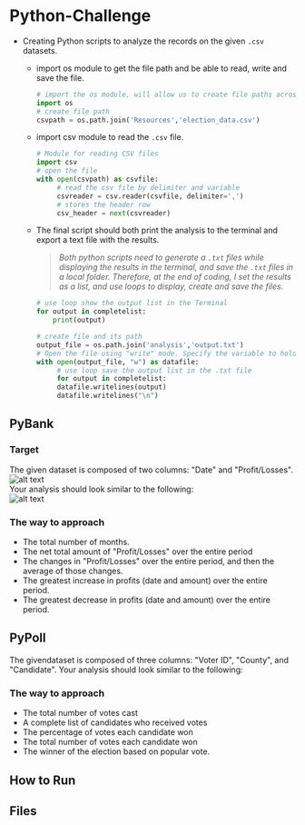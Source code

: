 # Python-Challenge
- Creating Python scripts to analyze the records on the given `.csv` datasets.<br />
  - import os module to get the file path and be able to read, write and save the file.
    ``` Python
    # import the os module, will allow us to create file paths across operating systems
    import os
    # create file path
    csvpath = os.path.join('Resources','election_data.csv')

      ```
  - import csv module to read the `.csv` file.
    ``` Python
    # Module for reading CSV files
    import csv
    # open the file
    with open(csvpath) as csvfile:
         # read the csv file by delimiter and variable
         csvreader = csv.reader(csvfile, delimiter=',')
         # stores the header row
         csv_header = next(csvreader)
    ```
  - The final script should both print the analysis to the terminal and export a text file with the results.<br />
  
     > *Both python scripts need to generate a `.txt` files while displaying the results in the terminal, and save the `.txt` files in a local folder. Therefore, at the end of coding, I set the results as a list, and use loops to display, create and save the files.*<br />
     ``` Python
     # use loop show the output list in the Terminal
     for output in completelist:
         print(output)

     # create file and its path
     output_file = os.path.join('analysis','output.txt')
     # Open the file using "write" mode. Specify the variable to hold the contents
     with open(output_file, "w") as datafile:
          # use loop save the output list in the .txt file
          for output in completelist:
          datafile.writelines(output)
          datafile.writelines("\n")
     ```
     
## PyBank
### Target
The given dataset is composed of two columns: "Date" and "Profit/Losses".<br />
![alt text](https://github.com/Ash-Tao/python-challenge/blob/main/Image/PyBank%20Resources%20Datasets%20.png)<br />
Your analysis should look similar to the following:<br />
![alt text](https://github.com/Ash-Tao/python-challenge/blob/main/Image/Results%20for%20PyBank.png)<br />

### The way to approach
- The total number of months.
- The net total amount of "Profit/Losses" over the entire period
- The changes in "Profit/Losses" over the entire period, and then the average of those changes.
- The greatest increase in profits (date and amount) over the entire period.
- The greatest decrease in profits (date and amount) over the entire period.
## PyPoll
The givendataset is composed of three columns: "Voter ID", "County", and "Candidate".
Your analysis should look similar to the following:

### The way to approach
- The total number of votes cast
- A complete list of candidates who received votes
- The percentage of votes each candidate won
- The total number of votes each candidate won
- The winner of the election based on popular vote.

## How to Run
## Files
